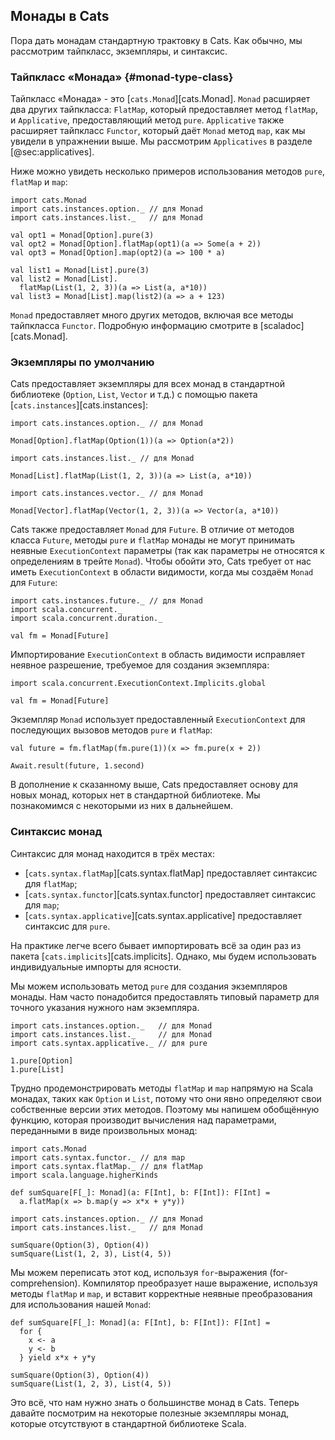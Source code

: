 ## Монады в Cats

Пора дать монадам стандартную трактовку в Cats.
Как обычно, мы рассмотрим тайпкласс, экземпляры, и синтаксис.

### Тайпкласс «Монада» {#monad-type-class}

Тайпкласс «Монада» - это [`cats.Monad`][cats.Monad].
`Monad` расширяет два других тайпкласса:
`FlatMap`, который предоставляет метод `flatMap`,
и `Applicative`, предоставляющий метод `pure`.
`Applicative` также расширяет тайпкласс `Functor`,
который даёт `Monad` метод `map`, 
как мы увидели в упражнении выше.
Мы рассмотрим `Applicatives` в разделе [@sec:applicatives].

Ниже можно увидеть несколько примеров использования методов `pure`, `flatMap` и `map`:

```tut:book:silent
import cats.Monad
import cats.instances.option._ // для Monad
import cats.instances.list._   // для Monad
```

```tut:book
val opt1 = Monad[Option].pure(3)
val opt2 = Monad[Option].flatMap(opt1)(a => Some(a + 2))
val opt3 = Monad[Option].map(opt2)(a => 100 * a)

val list1 = Monad[List].pure(3)
val list2 = Monad[List].
  flatMap(List(1, 2, 3))(a => List(a, a*10))
val list3 = Monad[List].map(list2)(a => a + 123)
```

`Monad` предоставляет много других методов,
включая все методы тайпкласса `Functor`.
Подробную информацию смотрите в [scaladoc][cats.Monad].

### Экземпляры по умолчанию

Cats предоставляет экземпляры для всех монад в стандартной библиотеке
(`Option`, `List`, `Vector` и т.д.) с помощью пакета [`cats.instances`][cats.instances]:

```tut:book:silent
import cats.instances.option._ // для Monad
```

```tut:book
Monad[Option].flatMap(Option(1))(a => Option(a*2))
```

```tut:book:silent
import cats.instances.list._ // для Monad
```

```tut:book
Monad[List].flatMap(List(1, 2, 3))(a => List(a, a*10))
```

```tut:book:silent
import cats.instances.vector._ // для Monad
```

```tut:book
Monad[Vector].flatMap(Vector(1, 2, 3))(a => Vector(a, a*10))
```

Cats также предоставляет `Monad` для `Future`.
В отличие от методов класса `Future`,
методы `pure` и `flatMap` монады
не могут принимать неявные `ExecutionContext` параметры
(так как параметры не относятся к определениям в трейте `Monad`).
Чтобы обойти это, Cats требует от нас иметь `ExecutionContext` в области видимости,
когда мы создаём `Monad` для `Future`:

```tut:book:silent
import cats.instances.future._ // для Monad
import scala.concurrent._
import scala.concurrent.duration._
```

```tut:book:fail
val fm = Monad[Future]
```

Импортирование `ExecutionContext` в область видимости
исправляет неявное разрешение, требуемое для создания экземпляра:

```tut:book:silent
import scala.concurrent.ExecutionContext.Implicits.global
```

```tut:book
val fm = Monad[Future]
```

Экземпляр `Monad` использует предоставленный `ExecutionContext`
для последующих вызовов методов `pure` и `flatMap`:

```tut:book:silent
val future = fm.flatMap(fm.pure(1))(x => fm.pure(x + 2))
```

```tut:book
Await.result(future, 1.second)
```

В дополнение к сказанному выше,
Cats предоставляет основу для новых монад, которых нет в стандартной библиотеке.
Мы познакомимся с некоторыми из них в дальнейшем.

### Синтаксис монад

Синтаксис для монад находится в трёх местах:

 - [`cats.syntax.flatMap`][cats.syntax.flatMap]
   предоставляет синтаксис для `flatMap`;
 - [`cats.syntax.functor`][cats.syntax.functor]
   предоставляет синтаксис для `map`;
 - [`cats.syntax.applicative`][cats.syntax.applicative]
   предоставляет синтаксис для `pure`.

На практике легче всего бывает импортировать всё за один раз из
пакета [`cats.implicits`][cats.implicits].
Однако, мы будем использовать индивидуальные импорты для ясности.

Мы можем использовать метод `pure` для создания экземпляров монады.
Нам часто понадобится предоставлять типовый параметр для точного указания нужного нам экземпляра.

```tut:book:silent
import cats.instances.option._   // для Monad
import cats.instances.list._     // для Monad
import cats.syntax.applicative._ // для pure
```

```tut:book
1.pure[Option]
1.pure[List]
```

Трудно продемонстрировать методы `flatMap` и `map` напрямую на Scala монадах, таких как `Option` и `List`,
потому что они явно определяют свои собственные версии этих методов.
Поэтому мы напишем обобщённую функцию, которая производит вычисления над параметрами, переданными в виде произвольных монад:

```tut:book:silent
import cats.Monad
import cats.syntax.functor._ // для map
import cats.syntax.flatMap._ // для flatMap
import scala.language.higherKinds

def sumSquare[F[_]: Monad](a: F[Int], b: F[Int]): F[Int] =
  a.flatMap(x => b.map(y => x*x + y*y))

import cats.instances.option._ // для Monad
import cats.instances.list._   // для Monad
```

```tut:book
sumSquare(Option(3), Option(4))
sumSquare(List(1, 2, 3), List(4, 5))
```

Мы можем переписать этот код, используя `for`-выражения (for-comprehension).
Компилятор преобразует наше выражение, используя методы `flatMap` и `map`,
и вставит корректные неявные преобразования для использования нашей `Monad`:

```tut:book:silent
def sumSquare[F[_]: Monad](a: F[Int], b: F[Int]): F[Int] =
  for {
    x <- a
    y <- b
  } yield x*x + y*y
```

```tut:book
sumSquare(Option(3), Option(4))
sumSquare(List(1, 2, 3), List(4, 5))
```

Это всё, что нам нужно знать
о большинстве монад в Cats.
Теперь давайте посмотрим на некоторые полезные экземпляры монад,
которые отсутствуют в стандартной библиотеке Scala.
